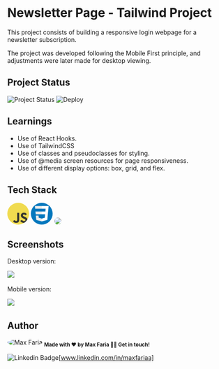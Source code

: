 # Newsletter Page - Tailwind Project

This project consists of building a responsive login webpage for a newsletter subscription. 

The project was developed following the Mobile First principle, and adjustments were later made for desktop viewing.

## Project Status

![Project Status](https://img.shields.io/badge/status-completed-success)
![Deploy](https://img.shields.io/badge/deploy-approved-blue)

## Learnings

- Use of React Hooks.
- Use of TailwindCSS
- Use of classes and pseudoclasses for styling.
- Use of @media screen resources for page responsiveness.
- Use of different display options: box, grid, and flex.


## Tech Stack

<div display:"flex">
<a>
 <img style="border-radius: 50%;" src="https://github.com/tandpfun/skill-icons/blob/main/icons/JavaScript.svg" width="50px;"/>
 </a>
<a>
 <img style="border-radius: 50%;" src="https://github.com/tandpfun/skill-icons/blob/main/icons/CSS.svg" width="50px;"/>
 </a>
   <a>
 <img style="border-radius: 50%;" src="https://github.com/max-faria/skill-icons/blob/main/icons/TailwindCSS-Dark.svg" width="50px;"/>
 </a>
 </div>


## Screenshots

<p>Desktop version:</p>
<div aligh-items:"center;">
<a>
 <img src="https://github.com/max-faria/profile-card-react/assets/127763619/2092db46-fa28-4ce1-9d43-7885e8a076c4" />
 </a>

 <p>Mobile version:</p>
<div aligh-items:"center;">
<a>
 <img src="https://github.com/max-faria/profile-card-react/assets/127763619/bd6e34bd-3885-4b79-bc85-f6a48e9e7715" />
 </a>


## Author

<a>
 <img style="border-radius: 50%;" src="https://avatars.githubusercontent.com/u/127763619?s=400&u=e41acd5947731c4604b1b0fd518426939e6bfdf8&v=4" width="100px;" alt="Max Faria"/>
 <sub><b> Made with ❤️ by Max Faria 👋🏽 Get in touch!</b></sub></a> <a></a>
 <br />

![Linkedin Badge](https://img.shields.io/badge/-Max-blue?style=flat-square&logo=Linkedin&logoColor=white&link=https://www.linkedin.com/in/maxfariaa)[www.linkedin.com/in/maxfariaa]
